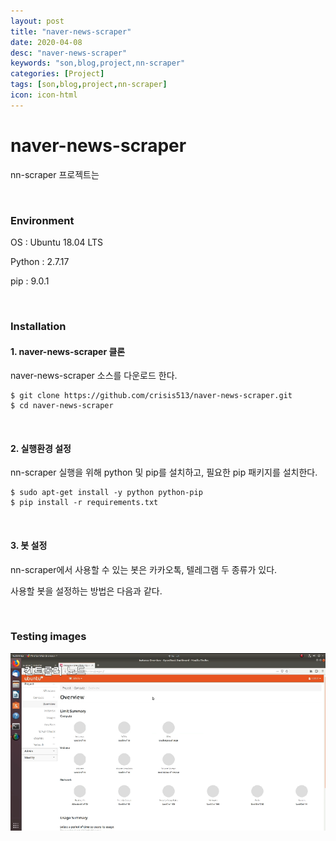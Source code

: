 ```yaml
---
layout: post
title: "naver-news-scraper"
date: 2020-04-08
desc: "naver-news-scraper"
keywords: "son,blog,project,nn-scraper"
categories: [Project]
tags: [son,blog,project,nn-scraper]
icon: icon-html
---
```


# naver-news-scraper

nn-scraper 프로젝트는 

<br>

### Environment

OS : Ubuntu 18.04 LTS

Python : 2.7.17

pip : 9.0.1

<br>

### Installation

#### 1. naver-news-scraper 클론

naver-news-scraper 소스를 다운로드 한다.

```
$ git clone https://github.com/crisis513/naver-news-scraper.git
$ cd naver-news-scraper
```

<br>

#### 2. 실행환경 설정

nn-scraper 실행을 위해 python 및 pip를 설치하고, 필요한 pip 패키지를 설치한다.

```
$ sudo apt-get install -y python python-pip
$ pip install -r requirements.txt
```

<br>

#### 3. 봇 설정

nn-scraper에서 사용할 수 있는 봇은 카카오톡, 텔레그램 두 종류가 있다.

사용할 봇을 설정하는 방법은 다음과 같다.



<br>

### Testing images

[![Watch the video](/static/assets/img/landing/ssustack_main.png)](/static/assets/video/ssustack_working.mp4)
